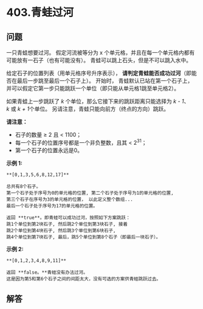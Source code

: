 # 403.青蛙过河

## 问题

一只青蛙想要过河。 假定河流被等分为 x 个单元格，并且在每一个单元格内都有可能放有一石子（也有可能没有）。 青蛙可以跳上石头，但是不可以跳入水中。

给定石子的位置列表（用单元格序号升序表示）， **请判定青蛙能否成功过河**（即能否在最后一步跳至最后一个石子上）。 开始时， 青蛙默认已站在第一个石子上，并可以假定它第一步只能跳跃一个单位（即只能从单元格1跳至单元格2）。

如果青蛙上一步跳跃了 *k* 个单位，那么它接下来的跳跃距离只能选择为 *k - 1*、*k* 或 *k + 1*个单位。 另请注意，青蛙只能向前方（终点的方向）跳跃。

**请注意：**

* 石子的数量 ≥ 2 且 < 1100；
* 每一个石子的位置序号都是一个非负整数，且其 < 2<sup>31</sup>；
* 第一个石子的位置永远是0。

**示例 1:**

```
**[0,1,3,5,6,8,12,17]**

总共有8个石子。
第一个石子处于序号为0的单元格的位置, 第二个石子处于序号为1的单元格的位置,
第三个石子在序号为3的单元格的位置， 以此定义整个数组...
最后一个石子处于序号为17的单元格的位置。

返回 **true**。即青蛙可以成功过河，按照如下方案跳跃：
跳1个单位到第2块石子, 然后跳2个单位到第3块石子, 接着
跳2个单位到第4块石子, 然后跳3个单位到第6块石子,
跳4个单位到第7块石子, 最后，跳5个单位到第8个石子（即最后一块石子）。

```

**示例 2:**

```
**[0,1,2,3,4,8,9,11]**

返回 **false。**青蛙没有办法过河。
这是因为第5和第6个石子之间的间距太大，没有可选的方案供青蛙跳跃过去。

```



## 解答

